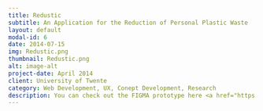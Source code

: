 ```yaml
---
title: Redustic
subtitle: An Application for the Reduction of Personal Plastic Waste
layout: default
modal-id: 6
date: 2014-07-15
img: Redustic.png
thumbnail: Redustic.png
alt: image-alt
project-date: April 2014
client: University of Twente
category: Web Development, UX, Conept Development, Research
description: You can check out the FIGMA prototype here <a href="https://www.figma.com/proto/ROXkXNFGmWLvuRTmuQLy91/CMM%3APrototype?node-id=2%3A3&starting-point-node-id=2%3A3"> prototype </a> The application Redustic was conceptualized during the first week challenge of the lecture Introduction to Interaction Technology of the University of Twente. It aims to be a tool that can be used daily to track and – in long term – reduce the users plastic consumption. With this it addresses the 14th of in total 17 goals for a sustainable development that the United Nations declared in 2015.   The members of the United Nations plan to meet these goals till 2030. Further, goal 14 includes, “Save and sustainably use the oceans, sea and marine resources for sustainable development.” The application Redustic is orientated towards the first target and aims to reduce and stop marine pollution in regards of plastic waste. Plastic waste contains a critical risk for the ocean’s environment as over eight million tons of plastic are thrown in the water each year. Moreover, it heavily impacts the living environment of marine animals. Thus, studies have found that approximately 50% of turtles and 40% of seabirds have ingested plastic waste before. These incidents have immense negative effects on the digestive and immune systems of animals and the surrounding ecosystem.The application Redustic aims to have two main elements to address the problem, 1.	Tracking function for plastic beverages 2.	Recommendations for alternative products This research collected data about the needs and opinions of users that are part of the target population. The research highlighted what functions and requirements are needed, so that Redustic is fitted to the specific user group. Further, these requirements were transferred in a design. The second part of this research should determine the information hierarchy and test the prototype that is built on this basis. The following research methods were used, 1. Diary Study 2.Focus Group 3.	Card Sort 4.	Usability Study
---
```

